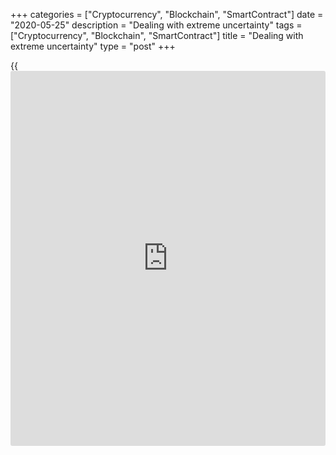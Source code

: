 +++
categories = ["Cryptocurrency", "Blockchain", "SmartContract"]
date = "2020-05-25"
description = "Dealing with extreme uncertainty"
tags = ["Cryptocurrency", "Blockchain", "SmartContract"]
title = "Dealing with extreme uncertainty"
type = "post"
+++

{{<iframe id="large-banner" src="https://www.bounty.group/#slide=27.0" width="100%" height="600" scrolling="no" style="border: 0px solid rgb(216, 221, 230); border-radius: 3px;">}}

##  Risk management and COVID-19

The COVID-19 pandemic brings a whole new set of risks and uncertainties.

How the labour market, business investment, and household, government
and corporate debt evolve will depend on how long it takes to defeat the
virus. And that’s the greatest uncertainty of all.

In the face of this uncertainty, our priorities are helping people and
the economy and sticking with our inflation target. We do this by laying
the foundation for a strong recovery:

  * We have cut interest rates to as low as they could go.
  * We have taken steps to support the financial system, so households and businesses can access credit and governments can secure funding for key relief programs.

Some worry that our measures will cause inflation down the road.
However, the bigger risk is deflation, or falling prices, which is our
immediate concern.

The extreme uncertainty from COVID-19 adds urgency to research that we
and other central banks are doing to update and refine our risk
management approach.